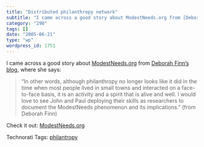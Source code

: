 ```yaml
---
title: "Distributed philanthropy network"
subtitle: "I came across a good story about ModestNeeds.org from [Deborah Finn’s..."
category: "298"
tags: []
date: "2005-06-21"
type: "wp"
wordpress_id: 1751
---
```

I came across a good story about [ModestNeeds.org](http://www.modestneeds.org/) from [Deborah Finn’s blog](http://blog.deborah.elizabeth.finn.com/blog/_archives/2005/6/12/931346.html), where she says:

> “In other words, although philanthropy no longer looks like it did in the time when most people lived in small towns and interacted on a face-to-face basis, it is an activity and a spirit that is alive and well. I would love to see John and Paul deploying their skills as researchers to document the ModestNeeds phenomenon and its implications.” (from Deborah Finn)

Check it out: [ModestNeeds.org](http://www.modestneeds.org/)

Technorati Tags: [philantropy](http://technorati.com/tag/philantropy)